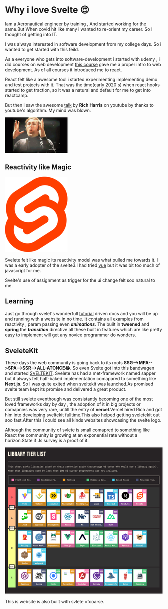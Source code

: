# Why i love Svelte 😍

Iam a Aeronautical engineer by training , And started working for the same.But When covid hit like many i wanted to re-orient my career.
So I thought of getting into IT.

I was always interested in software development from my college days. So i wanted to get started with this feild.

As a everyone who gets into software-development i started with udemy , i did courses on web development [this course](https://www.udemy.com/course/the-complete-web-development-bootcamp/) gave me a proper intro to web development. As of all courses it introduced me to react.

React felt like a awesome tool i started experimenting implementing demo and test projects with it. That was the time(early 2020's) when react hooks started to get traction, so it was a natural and default for me to get into reactcamp.

But then i saw the awesome [talk](https://www.youtube.com/watch?v=AdNJ3fydeao) by
**Rich Harris**
on youtube by thanks to youtube's algorithm. My mind was blown.

<img src="data/2/mind-blown.gif" alt="mind blown" width="200"/>

## Reactivity like Magic

<img src="data/2/svletelogo.png" alt="svelte" width="200"/>

Svelete felt like magic its reactivity model was what pulled me towards it. I was a early adopter of the svelte3.I had tried [vue](https://vuejs.org/) but it was bit too much of javascript for me.

Svelte's use of assignment as trigger for the ui change felt soo natural to me.

## Learning

Just go through svelet's wonderfull [tutorial](https://svelte.dev/tutorial/basics) driven docs and you will be up and running with a website in no time.
It contains all examples from reactivity , param passing even **_animations_**. The built in **tweened** and **spring** the **_transition_** directive all these built in features which are like pretty easy to implement will get any novice programmer do wonders.

## SveleteKit

These days the web community is going back to its roots **SSG-->MPA-->SPA-->SSR-->ALL-ATONCE😂**. So even Svelte got into this bandwagen and started [SVELTEKIT](https://kit.svelte.dev/). Svelete has had a met-framework named sapper but it always felt half-baked implementation comapared to something like **Next.js**. So I was quite exited when sveltekit was launched.As promised svelte team kept its promise and delivered a great product.

But still svelete eventhough was consistantly becoming one of the most loved frameworks day by day , the adoption of it in big projects or comapnies was very rare, untill the entry of **vercel**.Vercel hired Rich and got him into developing sveltekit fulltime.This also helped getting sveletekit out soo fast.After this i could see all kinds websites showcasing the svelte logo.

Although the community of svlete is small comapred to something like React the community is growing at an exponential rate without a horizon.State if Js survey is a proof of it.

<img src="data/2/stofjs.png" alt="svelte" width="600" heigt="300"/>

This is website is also built with svlete ofcoarse.
